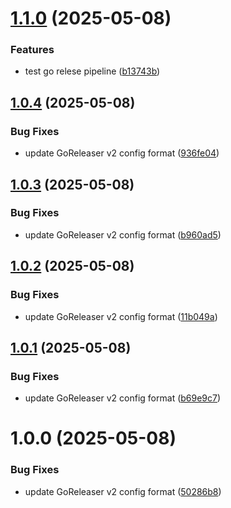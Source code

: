 # [1.1.0](https://github.com/MA-DOS/LowLevelMonitoring/compare/v1.0.4...v1.1.0) (2025-05-08)


### Features

* test go relese pipeline ([b13743b](https://github.com/MA-DOS/LowLevelMonitoring/commit/b13743b0fd935138a0c85c6d0a89bf24f1a4616d))

## [1.0.4](https://github.com/MA-DOS/LowLevelMonitoring/compare/v1.0.3...v1.0.4) (2025-05-08)


### Bug Fixes

* update GoReleaser v2 config format ([936fe04](https://github.com/MA-DOS/LowLevelMonitoring/commit/936fe045e4f58f5c79b2d49e2e8fe112edef224c))

## [1.0.3](https://github.com/MA-DOS/LowLevelMonitoring/compare/v1.0.2...v1.0.3) (2025-05-08)


### Bug Fixes

* update GoReleaser v2 config format ([b960ad5](https://github.com/MA-DOS/LowLevelMonitoring/commit/b960ad55375f987fdc9561c9d91846677607c207))

## [1.0.2](https://github.com/MA-DOS/LowLevelMonitoring/compare/v1.0.1...v1.0.2) (2025-05-08)


### Bug Fixes

* update GoReleaser v2 config format ([11b049a](https://github.com/MA-DOS/LowLevelMonitoring/commit/11b049a5dfe33d768c92d1c99f213880a04d21e1))

## [1.0.1](https://github.com/MA-DOS/LowLevelMonitoring/compare/v1.0.0...v1.0.1) (2025-05-08)


### Bug Fixes

* update GoReleaser v2 config format ([b69e9c7](https://github.com/MA-DOS/LowLevelMonitoring/commit/b69e9c7786f6c715cb53b09ac95a119531cef928))

# 1.0.0 (2025-05-08)


### Bug Fixes

* update GoReleaser v2 config format ([50286b8](https://github.com/MA-DOS/LowLevelMonitoring/commit/50286b823c1a18aaf50961e26751bb1b4190f243))
